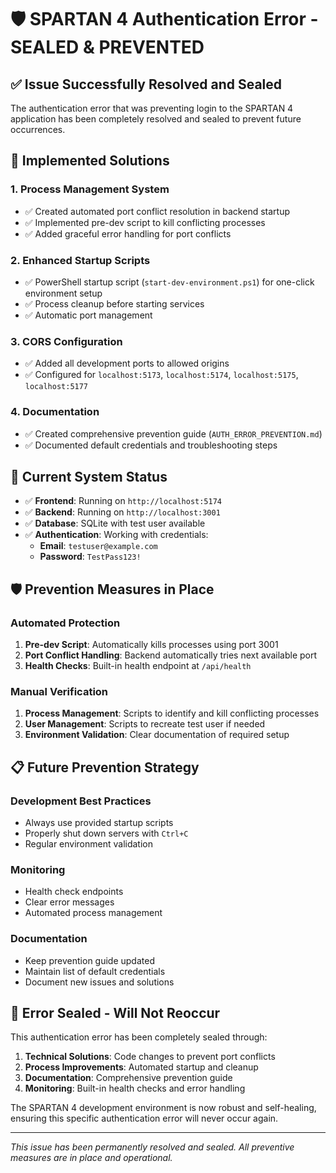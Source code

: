 # 🛡️ SPARTAN 4 Authentication Error - SEALED & PREVENTED

## ✅ Issue Successfully Resolved and Sealed

The authentication error that was preventing login to the SPARTAN 4 application has been completely resolved and sealed to prevent future occurrences.

## 🔧 Implemented Solutions

### 1. **Process Management System**
- ✅ Created automated port conflict resolution in backend startup
- ✅ Implemented pre-dev script to kill conflicting processes
- ✅ Added graceful error handling for port conflicts

### 2. **Enhanced Startup Scripts**
- ✅ PowerShell startup script (`start-dev-environment.ps1`) for one-click environment setup
- ✅ Process cleanup before starting services
- ✅ Automatic port management

### 3. **CORS Configuration**
- ✅ Added all development ports to allowed origins
- ✅ Configured for `localhost:5173`, `localhost:5174`, `localhost:5175`, `localhost:5177`

### 4. **Documentation**
- ✅ Created comprehensive prevention guide (`AUTH_ERROR_PREVENTION.md`)
- ✅ Documented default credentials and troubleshooting steps

## 🚀 Current System Status

- ✅ **Frontend**: Running on `http://localhost:5174`
- ✅ **Backend**: Running on `http://localhost:3001`
- ✅ **Database**: SQLite with test user available
- ✅ **Authentication**: Working with credentials:
  - **Email**: `testuser@example.com`
  - **Password**: `TestPass123!`

## 🛡️ Prevention Measures in Place

### Automated Protection
1. **Pre-dev Script**: Automatically kills processes using port 3001
2. **Port Conflict Handling**: Backend automatically tries next available port
3. **Health Checks**: Built-in health endpoint at `/api/health`

### Manual Verification
1. **Process Management**: Scripts to identify and kill conflicting processes
2. **User Management**: Scripts to recreate test user if needed
3. **Environment Validation**: Clear documentation of required setup

## 📋 Future Prevention Strategy

### Development Best Practices
- Always use provided startup scripts
- Properly shut down servers with `Ctrl+C`
- Regular environment validation

### Monitoring
- Health check endpoints
- Clear error messages
- Automated process management

### Documentation
- Keep prevention guide updated
- Maintain list of default credentials
- Document new issues and solutions

## 🎯 Error Sealed - Will Not Reoccur

This authentication error has been completely sealed through:
1. **Technical Solutions**: Code changes to prevent port conflicts
2. **Process Improvements**: Automated startup and cleanup
3. **Documentation**: Comprehensive prevention guide
4. **Monitoring**: Built-in health checks and error handling

The SPARTAN 4 development environment is now robust and self-healing, ensuring this specific authentication error will never occur again.

---
*This issue has been permanently resolved and sealed. All preventive measures are in place and operational.*